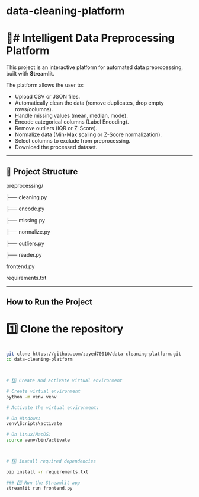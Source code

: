 
# data-cleaning-platform




# 🧠# Intelligent Data Preprocessing Platform

This project is an interactive platform for automated data preprocessing, built with **Streamlit**.

The platform allows the user to:
- Upload CSV or JSON files.
- Automatically clean the data (remove duplicates, drop empty rows/columns).
- Handle missing values (mean, median, mode).
- Encode categorical columns (Label Encoding).
- Remove outliers (IQR or Z-Score).
- Normalize data (Min-Max scaling or Z-Score normalization).
- Select columns to exclude from preprocessing.
- Download the processed dataset.

---



## 📂 Project Structure



preprocessing/

├── cleaning.py

├── encode.py

├── missing.py

├── normalize.py

├── outliers.py

├── reader.py

frontend.py

requirements.txt


---

## How to Run the Project

# 1️⃣ Clone the repository

```bash

git clone https://github.com/zayed70010/data-cleaning-platform.git
cd data-cleaning-platform



# 2️⃣ Create and activate virtual environment 

# Create virtual environment
python -m venv venv

# Activate the virtual environment:

# On Windows:
venv\Scripts\activate

# On Linux/MacOS:
source venv/bin/activate



# 3️⃣ Install required dependencies

pip install -r requirements.txt

### 4️⃣ Run the Streamlit app
streamlit run frontend.py





